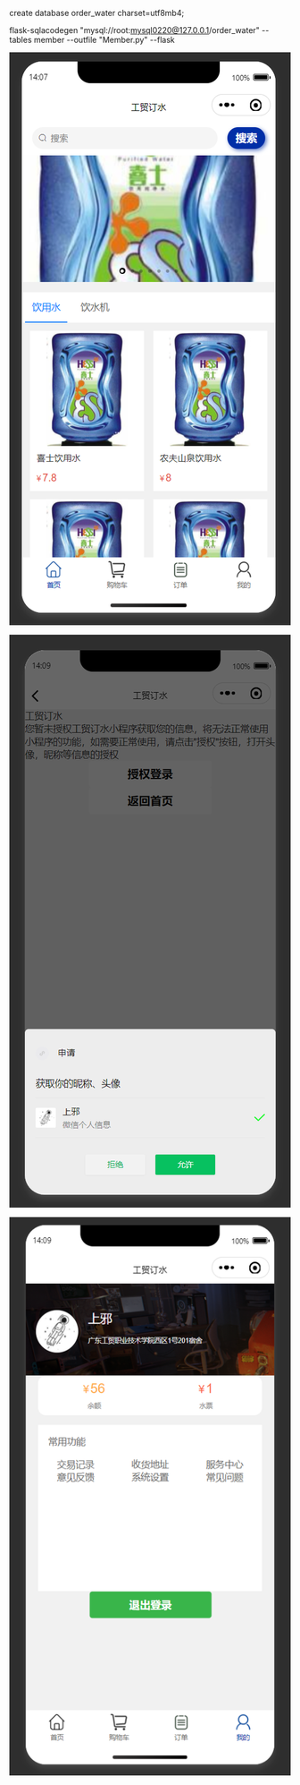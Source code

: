 create database order_water charset=utf8mb4;

flask-sqlacodegen "mysql://root:mysql0220@127.0.0.1/order_water" --tables member --outfile "Member.py" --flask



![1653286096432](./1653286096432.png)







![1653286210350](./1653286210350.png)





![1653286228424](document/img/1653286228424.png)



